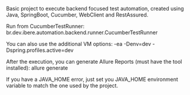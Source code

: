 Basic project to execute backend focused test automation, created using Java, SpringBoot, Cucumber, WebClient and RestAssured.

Run from CucumberTestRunner:
br.dev.ibere.automation.backend.runner.CucumberTestRunner

You can also use the additional VM options:
-ea -Denv=dev -Dspring.profiles.active=dev

After the execution, you can generate Allure Reports (must have the tool installed):
allure generate

If you have a JAVA_HOME error, just set you JAVA_HOME environment variable to match the one used by the project.
